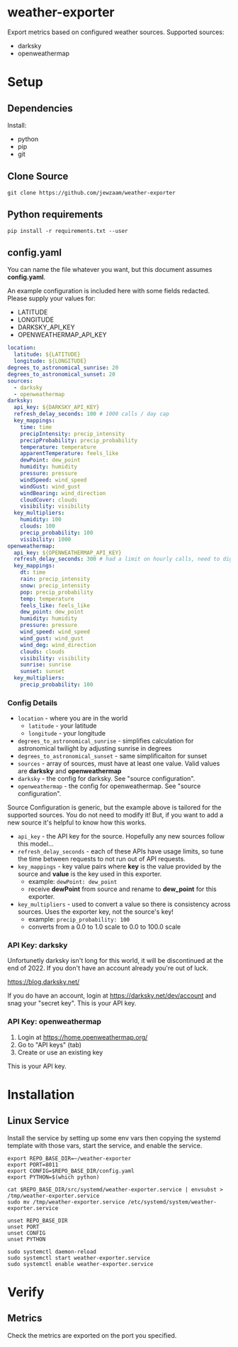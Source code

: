 # weather-exporter

Export metrics based on configured weather sources.  Supported sources:
* darksky
* openweathermap

# Setup

## Dependencies

Install:
* python
* pip
* git

## Clone Source

```shell
git clone https://github.com/jewzaam/weather-exporter
```

## Python requirements

```shell
pip install -r requirements.txt --user
```

## config.yaml

You can name the file whatever you want, but this document assumes **config.yaml**.

An example configuration is included here with some fields redacted.  Please supply your values for:
* LATITUDE
* LONGITUDE
* DARKSKY_API_KEY
* OPENWEATHERMAP_API_KEY

```yaml
location:
  latitude: ${LATITUDE}
  longitude: ${LONGITUDE}
degrees_to_astronomical_sunrise: 20
degrees_to_astronomical_sunset: 20
sources:
  - darksky
  - openweathermap
darksky:
  api_key: ${DARKSKY_API_KEY}
  refresh_delay_seconds: 100 # 1000 calls / day cap
  key_mappings:
    time: time
    precipIntensity: precip_intensity
    precipProbability: precip_probability
    temperature: temperature
    apparentTemperature: feels_like
    dewPoint: dew_point
    humidity: humidity
    pressure: pressure
    windSpeed: wind_speed
    windGust: wind_gust
    windBearing: wind_direction
    cloudCover: clouds
    visibility: visibility
  key_multipliers:
    humidity: 100
    clouds: 100
    precip_probability: 100
    visibility: 1000
openweathermap:
  api_key: ${OPENWEATHERMAP_API_KEY}
  refresh_delay_seconds: 300 # had a limit on hourly calls, need to dig up the reference
  key_mappings:
    dt: time
    rain: precip_intensity
    snow: precip_intensity
    pop: precip_probability
    temp: temperature
    feels_like: feels_like
    dew_point: dew_point
    humidity: humidity
    pressure: pressure
    wind_speed: wind_speed
    wind_gust: wind_gust
    wind_deg: wind_direction
    clouds: clouds
    visibility: visibility
    sunrise: sunrise
    sunset: sunset
  key_multipliers:
    precip_probability: 100
```

### Config Details

* `location` - where you are in the world
  * `latitude` - your latitude
  * `longitude` - your longitude
* `degrees_to_astronomical_sunrise` - simplifies calculation for astronomical twilight by adjusting sunrise in degrees
* `degrees_to_astronomical_sunset` - same simplificaiton for sunset
* `sources` - array of sources, must have at least one value.  Valid values are **darksky** and **openweathermap**
* `darksky` - the config for darksky.  See "source configuration".
* `openweathermap` - the config for openweathermap.  See "source configuration".

Source Configuration is generic, but the example above is tailored for the supported sources.  You do not need to modify it!  But, if you want to add a new source it's helpful to know how this works.
* `api_key` - the API key for the source.  Hopefully any new sources follow this model...
* `refresh_delay_seconds` - each of these APIs have usage limits, so tune the time between requests to not run out of API requests.
* `key_mappings` - key value pairs where **key** is the value provided by the source and **value** is the key used in this exporter.
  * example: `dewPoint: dew_point`
  * receive **dewPoint** from source and rename to **dew_point** for this exporter.
* `key_multipliers` - used to convert a value so there is consistency across sources.  Uses the exporter key, not the source's key!
  * example: `precip_probability: 100`
  * converts from a 0.0 to 1.0 scale to 0.0 to 100.0 scale

### API Key: darksky

Unfortunetly darksky isn't long for this world, it will be discontinued at the end of 2022.  If you don't have an account already you're out of luck.

https://blog.darksky.net/

If you do have an account, login at https://darksky.net/dev/account and snag your "secret key".  This is your API key.

### API Key: openweathermap

1. Login at https://home.openweathermap.org/ 
1. Go to "API keys" (tab)
1. Create or use an existing key

This is your API key.

# Installation

## Linux Service

Install the service by setting up some env vars then copying the systemd template with those vars, start the service, and enable the service.

```shell
export REPO_BASE_DIR=~/weather-exporter
export PORT=8011
export CONFIG=$REPO_BASE_DIR/config.yaml
export PYTHON=$(which python)

cat $REPO_BASE_DIR/src/systemd/weather-exporter.service | envsubst > /tmp/weather-exporter.service
sudo mv /tmp/weather-exporter.service /etc/systemd/system/weather-exporter.service

unset REPO_BASE_DIR
unset PORT
unset CONFIG
unset PYTHON

sudo systemctl daemon-reload
sudo systemctl start weather-exporter.service
sudo systemctl enable weather-exporter.service
```

# Verify

## Metrics 
Check the metrics are exported on the port you specified.
